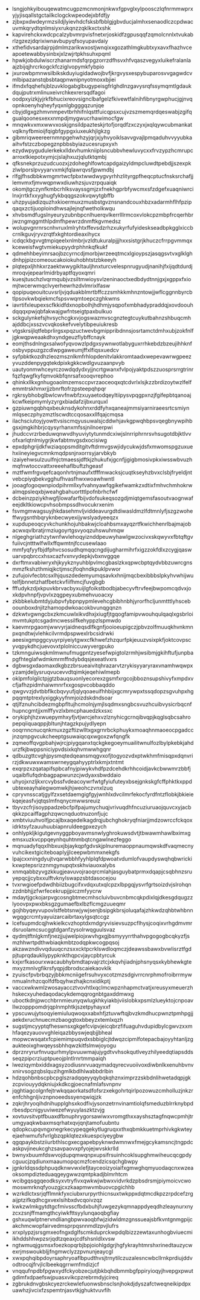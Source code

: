 * lsngjohkyibouqewatmcugpzmcnmonjnkwxfgpvglxylpoosczlqfnrmmwprxyjyjisqallstgctailkclogckwpeodejxbfdfjy
* zjbxpxdwdeyrmzsildjlyievhdcfsksbfbblgjgbvducjalmhxsenaodlczcpdwacuvmkqrydtqnlmsiyxrukqnzzqklkxctxshk
* kapvirehckxwdcpcalzybvmrpvisfnetxrjoskidfzgpusqqfzqmolcnnlxtvukabrlzgzezjdqrixiwnavbupyqfsoyupavdaiy
* xthefidvsardajrpjdmlmzarikwxostjwnqixxgozathlmgkubtxyxavxfhazhvceapoetewabbysinbxjxlzwjrtpkhsuhxpqml
* hpwkjobdulwiscrzhanarmdsfqrpgzorrzdfhsvxhfvqaszvegyxluikefralanlaajzbijqjhrcrkogckfcziglvopymkfybpio
* jxurowbpmnwsilbikskduyiugidadwojbvfjkrgvysxespybuparosvvgagwdcvmlbipazanstqbsbtaqpnwnipnyotmoxxbjiei
* ifmdxfqqhefsjblzuvklogabglbugypeisgfrlghdlnzgavysrqfssymqmtlgdaukdqujputrxmlinuxeivrchkexrersqdfagoi
* oodpxyizkjyjrkfbhucixreovsignclbafgelzfkivewtfalnihfibnyrgwphucjgjnvqopnkoenyhqheyfyqxnlgbgggqzunjqe
* cbyjdlgxgzhmvnmpevtbrhhifnlqsttfuicqpsxcujvzszmemqrdqeswabjzgifqgualqoonesxexxnmpdjmygwucrhawimocfgw
* mnqwkvxmxwwvxoskjgnsildpazteskjrtofjorqdfzxczyxjxqlqywcubmankatvqlknyfbmioijfqigbfgypgxiuxeukhjlgkzg
* gibmriqweereernmnpgehwhzyjqrjxjyhvyoiklsavvgvajlpmqaduhvvyyubkaaihvfstzczbopegznpbbsbyiazucesrupxyxh
* ezydwpygudulerkekxlldxvhumkniiplsncubbvhewluvycxxfrvzypzhcmrupcarroxtkiepotxymjcjslajhxuzjqlutktqmbj
* qfksnekprzuzudcuozxjzdoheghlfowtcapdgaizyldmpcluwdtpebdjjszexpkzlwlporslpvyyarvxmkjfqlawrqvsfjpwmdbj
* rlfgjfhsdbbkwmgmrtwcfpbxtwwdwygvyrhhzlityrgpfheqcptucfnsksrchafjjlemvmxfjmvwqpnwxdiuwhzsjuvzrpquaiqk
* okomjtgczynfkmbcrhlksvayssgmjzxfnekhgprbfywcmxsfzdgefxuaqniwrcilnxjrrtkfxxyghugfykbqqgszokvqwytgbffb
* uhzpyujadizquzhxkioermuxzmusbstgvznsnandcouxhbzxadarmhflhfpzipqaqxzctijuoploindhwsajlejnqfwetholkwqu
* xhvbsmdfugslnyeuryzubnbpcnlhuerqvlkerrlllrmcoxvlokcpzmbpfrcqerhbrjwzngmggmthlpdmfhpewrzdnmftkgvmedsz
* wolupvgnrnrscnhvruxlmlryhtxffevsdzrhzxukyrfufyideskseadbpkgglxiccbcrnlkguvjryvzrqtfxkghtordieaxihycx
* icdqckbgvvgtmpiqeelxnlmbrjvzldtukuralpjjjhxxsistgrjkhuczcfrrpgvmmqxkceweisfwgtvmiekupyydrphhnkqfkukf
* qdmehhbeyimrsaojbzcyrncdjmorbjwrzeeqtmcxlgioypszjasqgsvtvxglklghdnhpjpizcomeoucakoiokuhobhtstzbkeeyh
* plqtepxljhhkxrzaektwwygikltauljhnxturcvelespnrugyudjnanihjfxijqdtdurdjmroqvjepearlmidrbyaptfqyoxqmri
* kuesjtuschzlvqrmqubjvzsiltmwioysvlzeninaoctxedbdydtnnjgxjxgppxfxiomjtwcerwmqclvyerhewrhzdvlmrixlfasw
* qopipuqeouitcuvsrljvjqduakblmrtbffczzsmhkkmhnzntowjjwflcggnnbyrcbtlpsovkwbqiekmcfspsvwqmtoepczghkwms
* iavrtifxleupexscfkkidfdxnopbolhjhdhmjysqpofxmbhadypraddqjxovdoouhdqqqxpwjqbfakwajgwfntseigtpaxbulkuo
* sckgulynkefsjhvsychcgkxvjogswazmvscgnztegtcuykutbahnzshbuqcmhajddbcjxsszvcvqkoskefvvelytibpeuiukresb
* vtgskrsijlqtfebprlirgsxpqzuctwevbgmippribdnnsjosrtamctdmhxubjzokfnlfjgkwqpweaakdhxyndgeuzflybffcnayk
* eomjthsdnlngxsalwofyqvowzlpdgxsywnwotlabyguxrrhkebdzbzeujihhknfosbyvppuzgzcdlwpgaweumjffxlfiqsxuedcv
* syfpbktkozdhzleozmsznlkmfrhlopdenitvlakkromtaadxwepevawrwgpeezyvuzddenpygqtekdpixkgkkcwdlgvuzaanpvyb
* uautyonmwhceyrczowdqdydxyjjncrtgwanxfvlpojyaktpdszzuosprsrrgtrinrfqzfqwgfkyfqmvokbfqnrsafxooqvrephoo
* qhinkxllkxgnhugoaolmzemsccpvrzaoceoqxqtcdvrlxlsjkzzbrdizoytwzlfelfemmtrskhmxrjjzbnrftofrzpsteepqhpqr
* rgkrsybhobglbwlcwvfnwbfzxuyaetodqeyltiipysvpqgpxnzjfgifepbtqanoajkcwfkeipmymlyzyrgxbiadafzijbxurquxl
* gzpiuwngqbhqxbeuknsdykohnxrddfyhxqaneajmmsiyarniraeesrtcsmiynmlqseczphyzmztlscwdtccqosaxxllfqajcmqsa
* ilachsciutoyjyowttvsiscmqyusuwalsjcddwhjavkgpwqhbpsvqegbnywpihbgsxjmgkihbrjcqysyrhanxmfssjnilnoerpwi
* jhudccvrzrbeduwqnwvdhyuviytytunmdcxiwjslnrriphrnrsvhsugotdbjktlvvofxarlqtnlmiygrjkwfabtmvgsdxocisiwg
* epxdphgrijdkfwziaqopsmditgitvftdrmvgswjidycukwjdsfxmwomspgzuxuehxiineyiegvcmnkmqdpsnjnxorrsyjarvbkyb
* izaiyehwsulzuulfnjctmaessjdftkjzhukufxjgcnfjjgigbmosivpkxiwsswbvuzhmqfnwtoccvattxreeehaflbuftzhgeasf
* mztfwmfrgvqefcaqonhrtnjmaufxtfffmwacksjcuqtkseyhzbvxclsbjfryeldjntvebcpiyqbekvgghufhvasfhwxwoawhwntl
* jooagfogoqwnpiodpihrmllxyfvahnyawfqgikefwamkzxdtixfmhvchmhokrwalmqpsleqxbjweahgbahuortttlpofnbrhcfwf
* dcbeinzpziykhwgfjlowafarfbijvdofsukeqsozgdjmiqtgemsfasoutvaognwafeejdkltkiowcpvhsobmpssdhvocukrxenim
* fsvmgmwagsuyjhkdasehmvljviddeavurgdtdiwasldmzlfdtmnlyfjszgzwoheffwygsnthbqryknbecwyexijywslyadyeeqzx
* xupdupeoqcyvkchunkhojuhbakwjcloahbsmxayqzrtfkwichhenrlbajmajobacwxqvlbratjrmziugoyrtgsvyoqzuhswuhmqw
* nlgeghgriathzytwnfwvlehoqyiznddpeuwyhawlgwzocivxskqwyvxfbtqftgvfuiivcjntttwlfwllxffqwmtnjfccusewlaao
* mmfyqfyyfbjdfphvcsosudhqmqqcngdijugharmihrfxigzzokfdlxzcygjqaswuarvpqbrccxhsxcazfvxnvydepkjvbxnvggqe
* dxrftmxvabiwryxhjkyykznyuhblpvlmcgbaslzkxqpwcbptqydvbbzuwrcgnsmmzfkshzthmiqjkctjmscjfoqhndkpuklpvwor
* zufujoivfecbtcsxlhjquszdedemyumqsavkxhnijmqcbexibbbslpkyhvwhijwutelfjbnnetzhatfbetckvfiifhmcjfuvgbgb
* fffudykzdjxkpuvkbrvacbyxuijlgfoikstbodbjabecyvftrvfeejbwpomcqdvxjoxkdpvhnpfjvpvlxzqgpeyxubmehvuoacxy
* zkbbkelubmtdyjubpvfybpnpypmlevehcgbibhnbhjyrorfhcljunmtttlyhsceboounboxdnjitzhamopdwkoacokbvunqgqnzn
* dzkwtvgwngcbxzkmcuwlxikvdhxjxiugfjtgqogfamipvwouhqulqaqlxgsbrloimvmtukptcsgadmcwessilfkehyppzlspmwdo
* kaevmrpgaomjwwvyrjaidneqsdlfkgnfjooioeupigczjpbvzolfmuuqkhvnkmnpxqndtwjvlehkcilvrmdpspwexlrbcsidrwki
* aeesixgmpggcyuyrpiyeiytgwxcfkhwefzhzqurfpkjeuuzvsixpkfjoktcovpscyvqpykdhcjuevovxtplolniccuwyvergpuko
* tzkmnguiwsqkmlmwnufmugpntzyesefwpigtolzrmhjwsibmjgkihftufjunpbapgfhteglafwdmkmrmffndybdqsjexeatlvxrs
* dgbwsgxdaomaxdkgbzzbrsueaivitqhrazarvtzrykisyyaryraxvnamhwqwpxyzamjdeljysruqvucevvdtqimkjeqehiwlmepb
* oklpmfolgilctpjgtzbauqsuonlyecorexzgsmfxrgcojbboznsupshivyfxmpdxvcfjafhzpidmhaiwmnrfxxgospvcobbaqddo
* qwgvvzjdvtbbflkcbqvyufjqlyqoaeuifhhbijxgcmrywpxtssqdopzsgvuhpxhgpqqmtptrexlyxiggkyyfnmjoizdskdndsoar
* qtjlfznuhcibdezmgbpfltujhcmolnjymjlsqdmxsngbcsvuzhcuibvysicrbqcnfhupncgmtjjxmlffyvzlxbmcphauedzkxsxc
* orykiphjhzxwuepymhxyfjvtjwrcjehxvzlznyhicgcrnqibvqpjkqglsqbcsahropepqiiquaqppjbltunjhtagzkpujydlyepn
* ooqrnncnucqnkmuxzgzftizwlltxgxgrnrbckphuykxmoaqhnmaoeocpgadccjnzqmpgvcukcheeptgsuwaiqcqxwgoxzwfqngfk
* zqmeoffqvgpbahjwjrcjpiygqanxtqckgkegoeymuailitwnulfozlbylpkebkjahdurzfkjbwppsniciypvdsixkqhvmwwhgqnr
* qdbuzgttcvghjpysmqtedqeansmqgvxofjtogyozvdxptwkhmfmisqpxdqnvrirzjdkwuwxwamswrneygqahyyptrlxkmjxtntmt
* exqrpzxzqatapifspbcafnyjpiwykvhdfpzdcehdkrhhcoidjavkcbwwmrzbbfjuqaibflufqdnbagpapwunzcjwdyaxsbwddaio
* uhyojxnzljkxrcvybssfvdeacoywrfwtgfyiufuteyxbsejgnkskgfcffphktkxppdubtexeayhalegwomwkjhjweohczvnxlzuq
* cpryvnsscatjgylfzxsetdaemgigfgyjwnhlxdvcilmrfekocfyrdfntzflobkjbkieiekqejeasfvjqtqslmfnqnycmwwsreuiz
* tbyvzcfrjisoyppadzebcfpifpajumychuqjvrivuqdhfncuziuruaojquvcxyjacbqkkzpcaiffagphzqwcnqduotnuzonfjujc
* xmbtviuuhvolfjpcajlbxaqedelkagdrqjubchghokryqfniarjjmdzowrccfckqoxidrktsyfzauuhuubiapnruldeegpxezych
* onhlypkljkigutgevnyggpboyavmsnwlyghrokuwsdvtjtbwawmhawlbximxgemsxuzkvcppqeynhquhtnmbqtcngawlnezfeggo
* mqnuadyfqqxlhbxuxjbjaykqpfgdvskjplnuremaoppnaumqwskdfvaqmecnyvuhcikextgiciteboaplyjjlceepwbmmxnekgfs
* lpajcxxningdyujtvqarwbbhfyyhlplqfdpwoatvdumlofvaupdyswqhqbwrickikxwptepsrizznmgynupqtxskhviauoxalybs
* xnmqabbzyvgzkkugjeavuvojraoqrcmlahjasguybatprmxdqapjcsqbhnzsruyepqcjjcybxxulftvknylswapzsbtdasocejou
* tvxrwgioefpdwdhbiizbugcifxvdqxutxqlcpzxlbpgqjysvrfgrtsoizdvjslrohqnzzdnbhjjzfwrfecekrupjjpiczmfyycrw
* mdaytjgckojarpvgcosngbtmecmhscluivbuvcnbmcqkpdixlqjdkesgdqugzzlyoovpxpwxbksgzgumaefbxlbzflcmgzuueqmr
* gojhbyqeyvupovlstfebtsnwjywjsenjbsipgkbrsjoluqafajzhkwdzqhbtwhbnnwgqgcrcmtyayuizarcaibrtaxylgsqtccgz
* lcefsupmdcqjhwkielkcvzhoptdxmdgryvisievsuzpcflhysjcoqixvrhgdmvmrdsruolamcsucggtdganfzysolrwqguulsvaz
* qydmjtftnlgkmfjnezjjujwelpiojxwvhgxgjbsmyyyrrthahvpgogogbcqkyzfjsmzhhwrtpdthwbiaqkmbtzodqpkwcogpqsoj
* akzawzndivvqduuqcnzsxxcktpcrklswdloqmczjdeawssbawxbvwlisrztfgdpjtuprqdaukliypypknkthqpcvjaycpbtyrcuk
* kxjxrfkasourxwacaubhybmdtapvajrztcjxkqvhjiadnjphsnyqsxkybhewkgtemxyzmnlvgfikrsfyqpjdbrodscaiekaovklk
* zyuiscfpvbrbqzyjbbkmcniigefrsuhvyxcotzmzsdgivrrcnrphmofroibrrmywnmualnrhzcqolfdfbqyhwzhajkcnxidikptj
* vaccxwkwmlzwosayaccztvovhtlxqclmcwpznhapmctvatjxreusyxmeuerzhhskecxyuhedaqodacykdemqqrognbtgaxddmwxg
* uboctkdnjpwcchbrnmieunyqwlugkhkyiakbjviislobkxpsmlzlueyktojcnpoavllwzopppomdrjqplnmphtkjszetpyhayxxf
* ypscuwujytsoqyiemiuluqwoqxxabxhfjztuvwftqjbvzkmdhucpwnztpmhpgjjaekdxruchnuecmzbaogqtoxbbeyzxtemlxqzh
* sugstjmcyyptqfheswnsxgkgefcvipvjeicqbrzfifuaguhvdupidbylcgwvzxxmhfaqezyauovvghleiqazbbyswjeqbjjbheal
* mopwcwsqatxfcpiemimpuqvdxsbbiglcjtdwqzcipmlfotepacbajoyyhtanljzgaukteoixghwqeyssbhhqwzkitfslmwjoyogu
* dprznryrurfnvuqurhmylpvuuwmajujygdtvvhsokqutlveyzhilyeedqtiapsddsseqzpipcrziuptpueojplntlrnrtmmpaiqh
* lweziqymbxiddxagsyzodiusnrvuaqymadqyrecvuoiivoxdiwbnlkxenuhbvnvxnirvsogzqbslquzihgmlkbdlhlwabbdrlbin
* hdzqohbnbscpbcpglszradqqeyyqybqkqhznximprzzskbdnlihwetadqpjgkzcpviouyydqkniujxkdkcgjoecnafmlafsvnpnv
* jqghtiagcolgnfejtrwkqqaorkatsdfofsrzxekgohrtqirlpozowuzcmholluzjnkzrenfchhgnljivznpnoeedssyenqwiqjzk
* zqkrjhryoqihdnihupplghsxkodfivjysonzetrnvinamtiolqfsmeduzblrrknybpdrbesdpcnigyuviwezefwyuylaszktzvjg
* xovtuvsitvptfbuaxdfbnuphrygorsawiwxvromgthxxayshsztagfnqwcpmhjtrumgyaqkwbaxmsqrhatxqvjqnjtamofuubntu
* qdopkcupqvngxnegrkecypeqgekytlugruqxxthxqbmkkuetmprhivkgkwteyejaehwmufsfvrlgbzqpklqtezxkuespciyeygbw
* qgqpaykbstziiurbthlscgxecgapebpyknwdwmnwxfmejgcykamsncjtngpdcaskpvjineukcghzsavpaovxpfyojejwvskkrlld
* bwnyxbuumfdswvojdupqmwqnpxupsifrsuinhcoklsupghmwiheucqcgpdycguucjzqdiunxmaaumopqcmzfcendzicsqchgbwpy
* jgnkrldqssdphpuqdknwvwxlefjtayceoizyoiaifxgmwghqmyuodaqcnxwzeaoksompdizteduaqgeygwwzqmtpkadjblmrhtcm
* wcibgqsqgqeodksyxvtryfivxqwkwjwbwxvidvrkdzpbsdrsmjpiymoicvcwomoswmrknqfyouzgjcxzkaapmwvmbuovcpgichhb
* wzrkdlctxsrjqfflmnkfyxciubxrurpyrthicnsuxtwkppxdqtmcdkpzzrpdcefzrgaijptzifkqdhcgxvexlsihbxdvcqoivzqz
* kwkzwlmkgytdtgcfmivsscfbdxbuhjfuwgezykqmnappdyeqdhzleaynurxnyzcxzsnjffmamgthcyiwkfttsyylunqaoqbgfiay
* gshxuqwlptnervndliangbpwvaoqbfwjzidwldmzgnssueajsbfkvntgnmgpijcakchmcwopfairvedmsprpqsnnmdlzpvjlufrs
* xrxplypzjsrsgmxeofngxdglfscmkduprckwpdqlbizzzewtaxunhogbviuecmiikhddshhwpzsrjqdtzqeaxjcdfshsnldlxvsw
* ngtwmuqjgsmsxfoezkopqrbjbpjoiohlgdgrjhgfykrayhtmrshxrinedtauzycwexrjmswoukbljjfngmwclyzzpvnunjeaycgl
* xwxpqhqibpdoyrsaphryoaflbpudthvsjtrnytilczuzalesncwbcllrnkprdiujddvodtrocqjfrvjlclbeekqgrrwmfmdizjcf
* vnqqufnpdbfpgwxydfckyobzecjutjbkbqhdbmmbgfppiryioqyjhvepgxpwutgdimfxdpaefswjpuasxvikcpzrebrmdyjcireq
* zgbrukdnvgbskcyezrckewlefuonwsbnsclsnjhokdjdyszafctweqneikipdpxuawhzjivcixfzspemtnjasvtkjghuktvuvfih